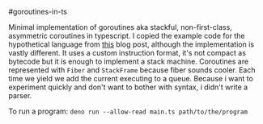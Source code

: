 #goroutines-in-ts

Minimal implementation of goroutines aka stackful, non-first-class, asymmetric
coroutines in typescript. I copied the example code for the hypothetical
language from [this](https://abhinavsarkar.net/posts/implementing-co-3/) blog
post, although the implementation is vastly different. It uses a custom
instruction format, it's not compact as bytecode but it is enough to implement a
stack machine. Coroutines are represented with `Fiber` and `StackFrame` because
fiber sounds cooler. Each time we yield we add the current executing to a queue.
Because i want to experiment quickly and don't want to bother with syntax, i
didn't write a parser.

To run a program:
`deno run --allow-read main.ts path/to/the/program`
